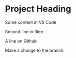 # Project Heading
Some content in VS Code

Second line in filee

A line on Github

Make a change to the branch
